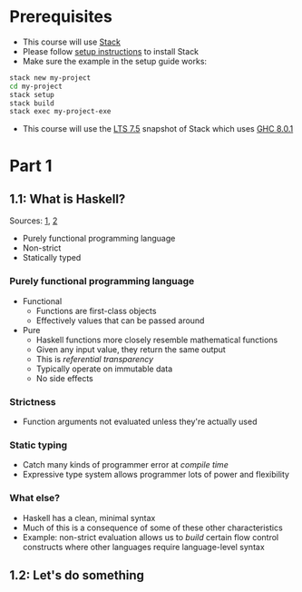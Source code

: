 # Prerequisites

* This course will use [Stack][stack]
* Please follow [setup instructions][stackhowto] to install Stack
* Make sure the example in the setup guide works:
```bash
stack new my-project
cd my-project
stack setup
stack build
stack exec my-project-exe
```
* This course will use the [LTS 7.5][lts75] snapshot of Stack which uses
[GHC 8.0.1][ghc801]

# Part 1

## 1.1: What is Haskell?

Sources: [1][haskellwikifp], [2][wikipediahaskell]

* Purely functional programming language
* Non-strict
* Statically typed

### Purely functional programming language

* Functional
	* Functions are first-class objects
	* Effectively values that can be passed around
* Pure
	* Haskell functions more closely resemble mathematical functions
	* Given any input value, they return the same output
	* This is _referential transparency_
	* Typically operate on immutable data
	* No side effects

### Strictness

* Function arguments not evaluated unless they're actually used

### Static typing

* Catch many kinds of programmer error at _compile time_
* Expressive type system allows programmer lots of power and flexibility

### What else?

* Haskell has a clean, minimal syntax
* Much of this is a consequence of some of these other characteristics
* Example: non-strict evaluation allows us to _build_ certain flow
control constructs where other languages require language-level syntax

## 1.2: Let's do something

[ghc801]: https://downloads.haskell.org/~ghc/master/users-guide/8.0.1-notes.html
[haskellwikifp]: https://wiki.haskell.org/Functional_programming
[lts75]: https://www.stackage.org/lts-7.5
[stack]: https://docs.haskellstack.org/
[stackhowto]: https://docs.haskellstack.org/en/stable/README/#how-to-install
[wikipediahaskell]: https://en.wikipedia.org/wiki/Haskell_(programming_language)